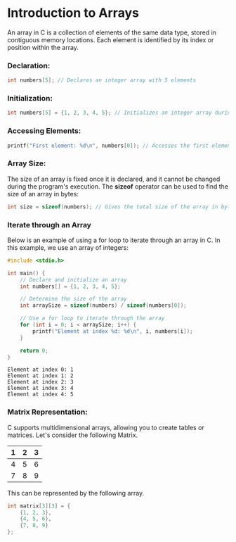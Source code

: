 # Introduction to Arrays

An array in C is a collection of elements of the same data type, stored in contiguous memory locations. Each element is identified by its index or position within the array.

### Declaration:
```C
int numbers[5]; // Declares an integer array with 5 elements
```

### Initialization:
```C
int numbers[5] = {1, 2, 3, 4, 5}; // Initializes an integer array during declaration
```
### Accessing Elements:
```C
printf("First element: %d\n", numbers[0]); // Accesses the first element of the array

```
### Array Size:
The size of an array is fixed once it is declared, and it cannot be changed during the program's execution. The **sizeof** operator can be used to find the size of an array in bytes:
```C
int size = sizeof(numbers); // Gives the total size of the array in bytes
```
### Iterate through an Array
Below is an example of using a for loop to iterate through an array in C. In this example, we use an array of integers:
```C
#include <stdio.h>

int main() {
    // Declare and initialize an array
    int numbers[] = {1, 2, 3, 4, 5};

    // Determine the size of the array
    int arraySize = sizeof(numbers) / sizeof(numbers[0]);

    // Use a for loop to iterate through the array
    for (int i = 0; i < arraySize; i++) {
        printf("Element at index %d: %d\n", i, numbers[i]);
    }

    return 0;
}
```

```
Element at index 0: 1
Element at index 1: 2
Element at index 2: 3
Element at index 3: 4
Element at index 4: 5
```

### Matrix Representation:

C supports multidimensional arrays, allowing you to create tables or matrices. Let's consider the following Matrix.

| 1 | 2 | 3 |
|---|---|---|
| 4 | 5 | 6 |
| 7 | 8 | 9 |

This can be represented by the following array.
```C
int matrix[3][3] = {
    {1, 2, 3},
    {4, 5, 6},
    {7, 8, 9}
};
```

